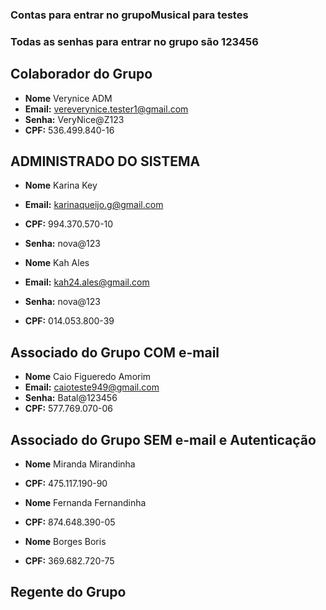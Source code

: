 ### Contas para entrar no grupoMusical para testes ###
### Todas as senhas para entrar no grupo são 123456 ###

## Colaborador do Grupo
- **Nome** Verynice ADM 
- **Email:** vereverynice.tester1@gmail.com
- **Senha:** VeryNice@Z123
- **CPF:** 536.499.840-16

## ADMINISTRADO DO SISTEMA
- **Nome** Karina Key 
- **Email:** karinaqueijo.g@gmail.com
- **CPF:** 994.370.570-10
- **Senha:** nova@123

- **Nome** Kah Ales 
- **Email:** kah24.ales@gmail.com
- **Senha:** nova@123
- **CPF:** 014.053.800-39

## Associado do Grupo COM e-mail
- **Nome** Caio Figueredo Amorim 
- **Email:** caioteste949@gmail.com
- **Senha:** Batal@123456
- **CPF:** 577.769.070-06

## Associado do Grupo SEM e-mail e Autenticação
- **Nome** Miranda Mirandinha 
- **CPF:** 475.117.190-90

- **Nome** Fernanda Fernandinha
- **CPF:** 874.648.390-05

- **Nome** Borges Boris
- **CPF:** 369.682.720-75


## Regente do Grupo